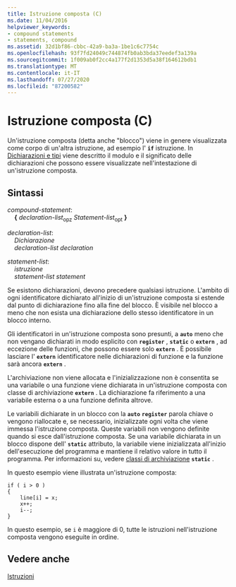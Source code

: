 ```yaml
---
title: Istruzione composta (C)
ms.date: 11/04/2016
helpviewer_keywords:
- compound statements
- statements, compound
ms.assetid: 32d1bf86-cbbc-42a9-ba3a-1be1c6c7754c
ms.openlocfilehash: 93f7fd24049c744874fb0ab3bda37eedef3a139a
ms.sourcegitcommit: 1f009ab0f2cc4a177f2d1353d5a38f164612bdb1
ms.translationtype: MT
ms.contentlocale: it-IT
ms.lasthandoff: 07/27/2020
ms.locfileid: "87200582"
---
```

# <a name="compound-statement-c"></a>Istruzione composta (C)

Un'istruzione composta (detta anche "blocco") viene in genere visualizzata come corpo di un'altra istruzione, ad esempio l' **`if`** istruzione. In [Dichiarazioni e tipi](../c-language/declarations-and-types.md) viene descritto il modulo e il significato delle dichiarazioni che possono essere visualizzate nell'intestazione di un'istruzione composta.

## <a name="syntax"></a>Sintassi

*compound-statement*:<br/>
&nbsp;&nbsp;&nbsp;&nbsp;**{** *declaration-list*<sub>opz</sub> *Statement-list*<sub>opt</sub> **}**

*declaration-list*:<br/>
&nbsp;&nbsp;&nbsp;&nbsp;*Dichiarazione*<br/>
&nbsp;&nbsp;&nbsp;&nbsp;*declaration-list* *declaration*

*statement-list*:<br/>
&nbsp;&nbsp;&nbsp;&nbsp;*istruzione*<br/>
&nbsp;&nbsp;&nbsp;&nbsp;*statement-list* *statement*

Se esistono dichiarazioni, devono precedere qualsiasi istruzione. L'ambito di ogni identificatore dichiarato all'inizio di un'istruzione composta si estende dal punto di dichiarazione fino alla fine del blocco. È visibile nel blocco a meno che non esista una dichiarazione dello stesso identificatore in un blocco interno.

Gli identificatori in un'istruzione composta sono presunti, a **`auto`** meno che non vengano dichiarati in modo esplicito con **`register`** , **`static`** o **`extern`** , ad eccezione delle funzioni, che possono essere solo **`extern`** . È possibile lasciare l' **`extern`** identificatore nelle dichiarazioni di funzione e la funzione sarà ancora **`extern`** .

L'archiviazione non viene allocata e l'inizializzazione non è consentita se una variabile o una funzione viene dichiarata in un'istruzione composta con classe di archiviazione **`extern`** . La dichiarazione fa riferimento a una variabile esterna o a una funzione definita altrove.

Le variabili dichiarate in un blocco con la **`auto`** **`register`** parola chiave o vengono riallocate e, se necessario, inizializzate ogni volta che viene immessa l'istruzione composta. Queste variabili non vengono definite quando si esce dall'istruzione composta. Se una variabile dichiarata in un blocco dispone dell' **`static`** attributo, la variabile viene inizializzata all'inizio dell'esecuzione del programma e mantiene il relativo valore in tutto il programma. Per informazioni su, vedere [classi di archiviazione](../c-language/c-storage-classes.md) **`static`** .

In questo esempio viene illustrata un'istruzione composta:

```
if ( i > 0 )
{
    line[i] = x;
    x++;
    i--;
}
```

In questo esempio, se `i` è maggiore di 0, tutte le istruzioni nell'istruzione composta vengono eseguite in ordine.

## <a name="see-also"></a>Vedere anche

[Istruzioni](../c-language/statements-c.md)

